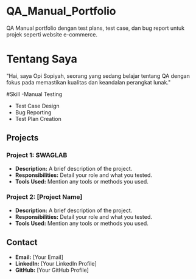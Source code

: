 # QA_Manual_Portfolio
QA Manual portfolio dengan test plans, test case, dan bug report untuk projek seperti website e-commerce.

# Tentang Saya
"Hai, saya Opi Sopiyah, seorang yang sedang belajar tentang QA dengan fokus pada memastikan kualitas dan keandalan perangkat lunak."

#Skill
-Manual Testing
- Test Case Design
- Bug Reporting
- Test Plan Creation

## Projects

### Project 1: SWAGLAB
- **Description:** A brief description of the project.
- **Responsibilities:** Detail your role and what you tested.
- **Tools Used:** Mention any tools or methods you used.

### Project 2: [Project Name]
- **Description:** A brief description of the project.
- **Responsibilities:** Detail your role and what you tested.
- **Tools Used:** Mention any tools or methods you used.

## Contact
- **Email:** [Your Email]
- **LinkedIn:** [Your LinkedIn Profile]
- **GitHub:** [Your GitHub Profile]
